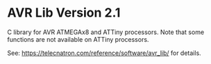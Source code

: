 AVR Lib Version 2.1
===================

C library for AVR ATMEGAx8 and ATTiny processors. Note that some functions 
are not available on ATTiny processors.

See: https://telecnatron.com/reference/software/avr_lib/ for details.
